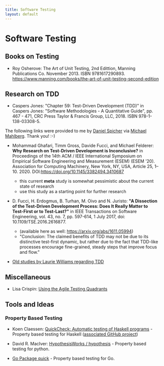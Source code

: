```yaml
---
title: Software Testing
layout: default
---
```


# Software Testing

## Books on Testing

* Roy Osherove: The Art of Unit Testing, 2nd Edittion, Manning Publications Co. November 2013. ISBN 9781617290893. https://www.manning.com/books/the-art-of-unit-testing-second-edition

## Research on TDD

* Caspers Jones: "Chapter 59: Test-Driven Development (TDD)" in Caspers Jones: "Software Methodologies - A Quantitative Guide", pp. 467 - 471, CRC Press Taylor & Francis Group, LLC, 2018. ISBN 978-1-138-03308-5.

The following links were provided to me by [Daniel Spicher](https://twitter.com/dsp_de) via [Michael Mahlberg](https://twitter.com/MMahlberg). Thank you! :-)

  * Mohammad Ghafari, Timm Gross, Davide Fucci, and Michael Felderer:
  __Why Research on Test-Driven Development is Inconclusive?__ in Proceedings
  of the 14th ACM / IEEE International Symposium on Empirical Software
  Engineering and Measurement (ESEM) (ESEM '20). Association for Computing
  Machinery, New York, NY, USA, Article 25, 1–10. 2020. DOI:https://doi.org/10.1145/3382494.3410687

    * this current **meta** study is somewhat pessimistic about the current state of research
    * use this study as a starting point for further research
    
  * D. Fucci, H. Erdogmus, B. Turhan, M. Oivo and N. Juristo: __"A Dissection
  of the Test-Driven Development Process: Does It Really Matter to
  Test-First or to Test-Last?"__ in IEEE Transactions on Software
  Engineering, vol. 43, no. 7, pp. 597-614, 1 July 2017, doi:
  10.1109/TSE.2016.2616877.

    * (available here as well: https://arxiv.org/abs/1611.05994)
    * "Conclusion: The claimed benefits of TDD may not be due to its distinctive test-first dynamic, but rather due to the fact that TDD-like processes encourage fine-grained, steady steps that improve focus and flow."

  * [Old studies by Laurie Williams regarding TDD](https://scholar.google.com/scholar?q=Laurie+Williams+test)

## Miscellaneous

* Lisa Crispin: [Using the Agile Testing Quadrants](https://lisacrispin.com/2011/11/08/using-the-agile-testing-quadrants/)

## Tools and Ideas

### Property Based Testing

* Koen Claessen: [QuickCheck: Automatic testing of Haskell programs](https://hackage.haskell.org/package/QuickCheck) - Property based testing for Haskell ([associated GitHub project](https://github.com/nick8325/quickcheck))

* David R. MacIver: [HypothesisWorks / hypothesis](https://github.com/HypothesisWorks/hypothesis/tree/master/hypothesis-python) - Property based testing for python.

* [Go Package quick](https://golang.org/pkg/testing/quick/) - Property based testing for Go.
